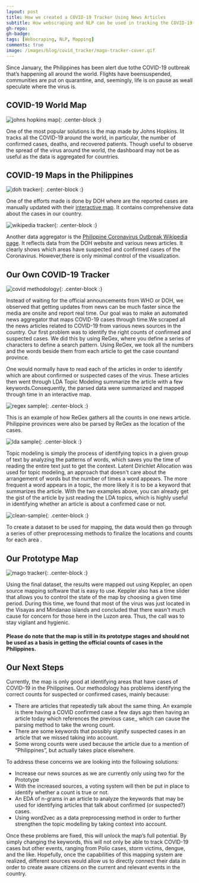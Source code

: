 ```yaml
---
layout: post
title: How we created a COVID-19 Tracker Using News Articles
subtitle: How webscraping and NLP can be used in tracking the COVID-19 cases in the Philippines.
gh-repo:
gh-badge:
tags: [Webscraping, NLP, Mapping]
comments: true
image: /images/blog/covid_tracker/mago-tracker-cover.gif
---
```


Since January, the Philippines has been alert due tothe COVID-19 outbreak that’s happening all around the world. Flights have beensuspended, communities are put on quarantine, and, seemingly, life is on pause as weall speculate where the virus is.

## COVID-19 World Map

![johns hopkins map](https://external-preview.redd.it/6rSm9gRiWrR2NhxlCbrt9JuKN9NcxfgDUtLBr01JUBc.jpg?auto=webp&s=5dc516ed30373d8690a30e04a97e9d9922b66a49){: .center-block :}

One of the most popular solutions is the map made by Johns Hopkins. Iit tracks all the COVID-19 around the world, in particular, the number of confirmed cases, deaths, and recovered patients. Though useful to observe the spread of the virus around the world, the dashboard may not be as useful as the data is aggregated for countries.

## COVID-19 Maps in the Philippines

![doh tracker](/images/blog/covid_tracker/doh-tracker.PNG){: .center-block :}

One of the efforts made is done by DOH where are the reported cases are manually updated with their [interactive map](https://ncovtracker.doh.gov.ph/). It contains comprehensive data about the cases in our country.

![wikipedia tracker](/images/blog/covid_tracker/wiki-tracker.PNG){: .center-block :}

Another data aggregator is  the [Philippine Coronavirus Outbreak Wikipedia page](https://en.wikipedia.org/wiki/2020_coronavirus_pandemic_in_the_Philippines). It reflects data from the DOH website and various news articles. It clearly shows which areas have suspected and confirmed cases of the Coronavirus. However,there is only minimal control of the visualization.

## Our Own COVID-19 Tracker

![covid methodology](/images/blog/covid_tracker/methodology.PNG){: .center-block :}

Instead of waiting for the official announcements from WHO or DOH, we observed that getting updates from news can be much faster since the media are onsite and report real time. Our goal was to make an automated news aggregator that maps COVID-19 cases through time.We scraped all the news articles related to COVID-19 from various news sources in the country. Our first problem was to identify the right counts of confirmed and suspected cases. We did this by using ReGex, where you define a series of characters to define a search pattern. Using ReGex, we took all the numbers and the words beside them from each article to get the case countand province.

One would normally  have to read each of the articles in order to identify which are about confirmed or suspected cases of the virus. These articles then went through LDA Topic Modeling summarize the article with a few keywords.Consequently, the parsed data were summarized and mapped through time in an interactive map.

![regex sample](/images/blog/covid_tracker/regex-sample.PNG){: .center-block :}

This is an example of how ReGex gathers all the counts in one news article. Philippine provinces were also be parsed by ReGex as the location of the cases.

![lda sample](/images/blog/covid_tracker/lda-sample.PNG){: .center-block :}

Topic modeling is simply the process of identifying topics in a given group of text by analyzing the patterns of words, which saves you the time of reading the entire text just to get the context. Latent Dirichlet Allocation was used for topic modeling, an approach that doesn't care about the arrangement of words but the number  of times a word appears. The more frequent a word appears in a topic, the more likely it is to be a keyword that summarizes the article. With the two examples above, you can already get the gist of the article by just reading the LDA topics, which is highly useful in identifying whether an article is about a confirmed case or not.

![clean-sample](/images/blog/covid_tracker/clean-sample.PNG){: .center-block :}

To create a dataset to be used for mapping, the data would then go through a series of other preprocessing methods to finalize the locations and counts for each area .

## Our Prototype Map

![mago tracker](/images/blog/covid_tracker/mago-tracker.gif){: .center-block :}

Using the final dataset, the results were mapped out using Keppler, an open source mapping software that is easy to use. Keppler also has a time slider that allows you to control the state of the map by choosing a given time period. During this time, we found that most of the virus was just located in the Visayas and Mindanao islands and concluded that there wasn't much cause for concern for those here in the Luzon area. Thus, the call was to stay vigilant and hygienic.

#### Please do note that the map is still in its prototype stages and should not be used as a basis in getting the official counts of cases in the Philippines.

## Our Next Steps

Currently, the map is only good at identifying areas that have cases of COVID-19 in the Philippines. Our methodology has problems identifying the correct counts for suspected or confirmed cases, mainly because:
- There are articles that repeatedly talk about the same thing. An example is there having a COVID confirmed case a few days ago then having an article today which references the previous case,, which can cause the parsing method to take the wrong count.
- There are some keywords that possibly signify suspected cases in an article that we missed taking into account.
- Some wrong counts were used because the article due to a mention of “Philippines”, but actually takes place elsewhere.

To address these concerns we are looking into the following solutions:

- Increase our news sources as we are currently only using two for the Prototype
- With the increased sources, a voting system will then be put in place to identify whether a count is true or not.
- An EDA of n-grams in an article to analyze the keywords that may be used for identifying articles that talk about confirmed (or suspected?) cases.
- Using word2vec as a data preprocessing method in order to further strengthen the topic modelling by taking context into account.

Once these problems are fixed, this will unlock the map’s full potential. By simply changing the keywords, this will not only be able to track COVID-19 cases but other events, ranging from Polio cases, storm victims, dengue, and the like. Hopefully, once the capabilities of this mapping system are realized, different sources would allow us to directly connect their data in order to create aware citizens on the current and relevant events in the country.
